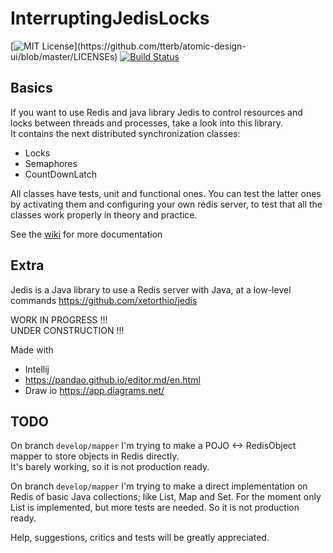 # InterruptingJedisLocks

[![MIT License](https://img.shields.io/apm/l/atomic-design-ui.svg?)](https://github.com/tterb/atomic-design-ui/blob/master/LICENSEs)
[![Build Status](https://travis-ci.org/oscar-besga-panel/InterruptingJedisLocks.svg?branch=master)](https://travis-ci.org/oscar-besga-panel/InterruptingJedisLocks)

## Basics

If you want to use Redis and java library Jedis to control resources and locks between threads and processes, take a look into this library.  
It contains the next distributed synchronization classes:
- Locks
- Semaphores
- CountDownLatch

All classes have tests, unit and functional ones. You can test the latter ones by activating them and configuring your own redis server, to test that all the classes work properly in theory and practice.

See the [wiki](https://github.com/oscar-besga-panel/InterruptingJedisLocks/wiki) for more documentation

## Extra

Jedis is a Java library to use a Redis server with Java, at a low-level commands
https://github.com/xetorthio/jedis


WORK IN PROGRESS !!!  
UNDER CONSTRUCTION !!!


Made with
- Intellij
- https://pandao.github.io/editor.md/en.html 
- Draw io https://app.diagrams.net/


## TODO

On branch ``develop/mapper`` I'm trying to make a POJO <-> RedisObject mapper to store objects in Redis directly.  
It's barely working, so it is not production ready.
  
  
On branch ``develop/mapper`` I'm trying to make a direct implementation on Redis of basic Java collections; like List, Map and Set.
For the moment only List is implemented, but more tests are needed. So it is not production ready. 


Help, suggestions, critics and tests will be greatly appreciated.

 
 
